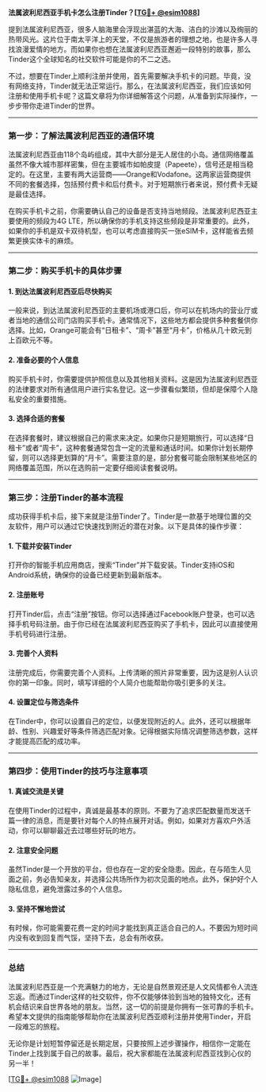 **法属波利尼西亚手机卡怎么注册Tinder？[[TG💪+ @esim1088](https://t.me/s/esim1088)]**

提到法属波利尼西亚，很多人脑海里会浮现出湛蓝的大海、洁白的沙滩以及绚丽的热带风光。这片位于南太平洋上的天堂，不仅是旅游者的理想之地，也是许多人寻找浪漫爱情的地方。而如果你也想在法属波利尼西亚邂逅一段特别的故事，那么Tinder这个全球知名的社交软件可能是你的不二之选。

不过，想要在Tinder上顺利注册并使用，首先需要解决手机卡的问题。毕竟，没有网络支持，Tinder就无法正常运行。那么，在法属波利尼西亚，我们应该如何注册和使用手机卡呢？这篇文章将为你详细解答这个问题，从准备到实际操作，一步步带你走进Tinder的世界。

---

### **第一步：了解法属波利尼西亚的通信环境**

法属波利尼西亚由118个岛屿组成，其中大部分是无人居住的小岛。通信网络覆盖虽然不像大城市那样密集，但在主要城市如帕皮提（Papeete），信号还是相当稳定的。在这里，主要有两大运营商——Orange和Vodafone。这两家运营商提供不同的套餐选择，包括预付费卡和后付费卡。对于短期旅行者来说，预付费卡无疑是最佳选择。

在购买手机卡之前，你需要确认自己的设备是否支持当地频段。法属波利尼西亚主要使用的频段为4G LTE，所以确保你的手机支持这些频段是非常重要的。此外，如果你的手机是双卡双待机型，也可以考虑直接购买一张eSIM卡，这样能省去频繁更换实体卡的麻烦。

---

### **第二步：购买手机卡的具体步骤**

#### **1. 到达法属波利尼西亚后尽快购买**
一般来说，到达法属波利尼西亚的主要机场或港口后，你可以在机场内的营业厅或者当地的通信公司门店购买手机卡。通常情况下，这些地方都会提供多种套餐供你选择。比如，Orange可能会有“日租卡”、“周卡”甚至“月卡”，价格从几十欧元到上百欧元不等。

#### **2. 准备必要的个人信息**
购买手机卡时，你需要提供护照信息以及其他相关资料。这是因为法属波利尼西亚的法律要求对所有通信用户进行实名登记。这一步骤看似繁琐，但却是保障个人隐私安全的重要措施。

#### **3. 选择合适的套餐**
在选择套餐时，建议根据自己的需求来决定。如果你只是短期旅行，可以选择“日租卡”或者“周卡”，这种套餐通常包含一定的流量和通话时间。如果你计划长期停留，则可以选择更划算的“月卡”。需要注意的是，部分套餐可能会限制某些地区的网络覆盖范围，所以在选购前一定要仔细阅读套餐说明。

---

### **第三步：注册Tinder的基本流程**

成功获得手机卡后，接下来就是注册Tinder了。Tinder是一款基于地理位置的交友软件，用户可以通过它快速找到附近的潜在对象。以下是具体的操作步骤：

#### **1. 下载并安装Tinder**
打开你的智能手机应用商店，搜索“Tinder”并下载安装。Tinder支持iOS和Android系统，确保你的设备已经更新到最新版本。

#### **2. 注册账号**
打开Tinder后，点击“注册”按钮。你可以选择通过Facebook账户登录，也可以选择手机号码注册。由于你已经在法属波利尼西亚购买了手机卡，因此可以直接使用手机号码进行注册。

#### **3. 完善个人资料**
注册完成后，你需要完善个人资料。上传清晰的照片非常重要，因为这是别人认识你的第一印象。同时，填写详细的个人简介也能帮助你吸引更多的关注。

#### **4. 设置定位与筛选条件**
在Tinder中，你可以设置自己的定位，以便发现附近的人。此外，还可以根据年龄、性别、兴趣爱好等条件筛选匹配对象。记得根据实际情况调整筛选参数，这样才能提高匹配的成功率。

---

### **第四步：使用Tinder的技巧与注意事项**

#### **1. 真诚交流是关键**
在使用Tinder的过程中，真诚是最基本的原则。不要为了追求匹配数量而发送千篇一律的消息，而是要针对每个人的特点展开对话。例如，如果对方喜欢户外活动，你可以聊聊最近去过哪些好玩的地方。

#### **2. 注意安全问题**
虽然Tinder是一个开放的平台，但也存在一定的安全隐患。因此，在与陌生人见面之前，务必告知亲友，并选择公共场所作为初次见面的地点。此外，保护好个人隐私信息，避免泄露过多的个人信息。

#### **3. 坚持不懈地尝试**
有时候，你可能需要花费一定的时间才能找到真正适合自己的人。不要因为短时间内没有收到回复而气馁，坚持下去，总会有所收获。

---

### **总结**

法属波利尼西亚是一个充满魅力的地方，无论是自然景观还是人文风情都令人流连忘返。而通过Tinder这样的社交软件，你不仅能够体验到当地的独特文化，还有机会结识来自世界各地的朋友。当然，这一切的前提是你拥有一张可靠的手机卡。希望本文提供的指南能够帮助你在法属波利尼西亚顺利注册并使用Tinder，开启一段难忘的旅程。

无论你是计划短暂停留还是长期定居，只要按照上述步骤操作，相信你一定能在Tinder上找到属于自己的故事。最后，祝大家都能在法属波利尼西亚找到心仪的另一半！

[[TG💪+ @esim1088](https://t.me/s/esim1088) ![Image](https://i.postimg.cc/4NQfJmqS/Snipaste-2025-05-13-00-14-12.png)]